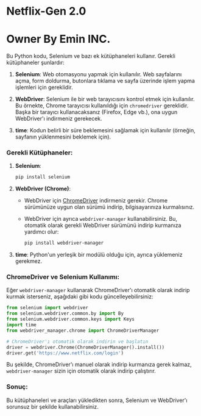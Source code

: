 # Netflix-Gen 2.0
# Owner By Emin INC.

Bu Python kodu, Selenium ve bazı ek kütüphaneleri kullanır. Gerekli kütüphaneler şunlardır:

1. **Selenium**: Web otomasyonu yapmak için kullanılır. Web sayfalarını açma, form doldurma, butonlara tıklama ve sayfa üzerinde işlem yapma işlemleri için gereklidir.

2. **WebDriver**: Selenium ile bir web tarayıcısını kontrol etmek için kullanılır. Bu örnekte, Chrome tarayıcısı kullanıldığı için `chromedriver` gereklidir. Başka bir tarayıcı kullanacaksanız (Firefox, Edge vb.), ona uygun WebDriver'ı indirmeniz gerekecek.

3. **time**: Kodun belirli bir süre beklemesini sağlamak için kullanılır (örneğin, sayfanın yüklenmesini beklemek için).

### Gerekli Kütüphaneler:
1. **Selenium**:
   ```bash
   pip install selenium
   ```

2. **WebDriver (Chrome)**:
   - WebDriver için [ChromeDriver](https://sites.google.com/a/chromium.org/chromedriver/) indirmeniz gerekir. Chrome sürümünüze uygun olan sürümü indirip, bilgisayarınıza kurmalısınız.
   
   - WebDriver için ayrıca `webdriver-manager` kullanabilirsiniz. Bu, otomatik olarak gerekli WebDriver sürümünü indirip kurmanıza yardımcı olur:
     ```bash
     pip install webdriver-manager
     ```

3. **time**: Python'un yerleşik bir modülü olduğu için, ayrıca yüklemeniz gerekmez.

### ChromeDriver ve Selenium Kullanımı:
Eğer `webdriver-manager` kullanarak ChromeDriver'ı otomatik olarak indirip kurmak isterseniz, aşağıdaki gibi kodu güncelleyebilirsiniz:

```python
from selenium import webdriver
from selenium.webdriver.common.by import By
from selenium.webdriver.common.keys import Keys
import time
from webdriver_manager.chrome import ChromeDriverManager

# ChromeDriver'ı otomatik olarak indirin ve başlatın
driver = webdriver.Chrome(ChromeDriverManager().install())
driver.get('https://www.netflix.com/login')
```

Bu şekilde, ChromeDriver'ı manuel olarak indirip kurmanıza gerek kalmaz, `webdriver-manager` sizin için otomatik olarak indirip çalıştırır.

### Sonuç:
Bu kütüphaneleri ve araçları yükledikten sonra, Selenium ve WebDriver'ı sorunsuz bir şekilde kullanabilirsiniz.
